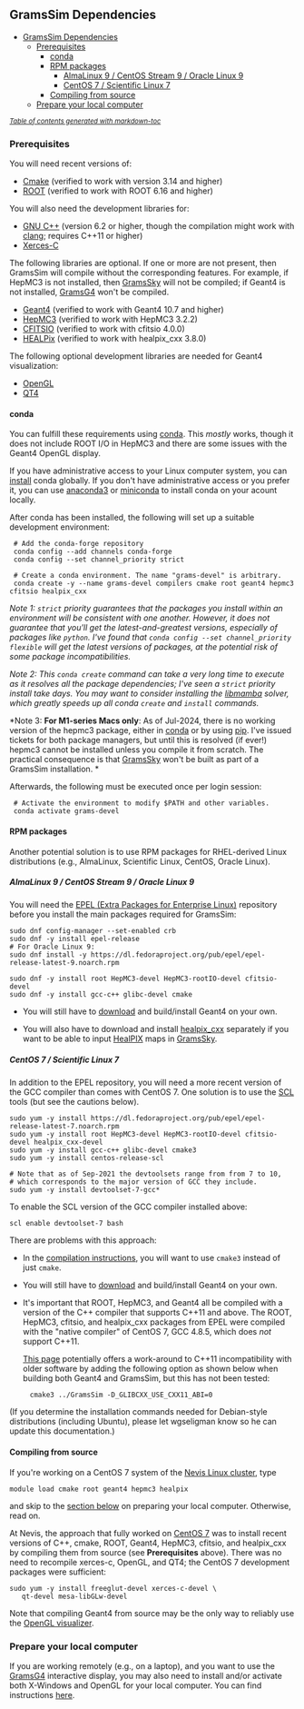## GramsSim Dependencies

- [GramsSim Dependencies](#gramssim-dependencies)
  * [Prerequisites](#prerequisites)
    + [conda](#conda)
    + [RPM packages](#rpm-packages)
      - [AlmaLinux 9 / CentOS Stream 9 / Oracle Linux 9](#almalinux-9---centos-stream-9---oracle-linux-9)
      - [CentOS 7 / Scientific Linux 7](#centos-7---scientific-linux-7)
    + [Compiling from source](#compiling-from-source)
  * [Prepare your local computer](#prepare-your-local-computer)

<small><i><a href='http://ecotrust-canada.github.io/markdown-toc/'>Table of contents generated with markdown-toc</a></i></small>

### Prerequisites

You will need recent versions of:

   - [Cmake](https://cmake.org/) (verified to work with version 3.14 and higher)
   - [ROOT](https://root.cern.ch/) (verified to work with ROOT 6.16 and higher)
  
You will also need the development libraries for:

   - [GNU C++](https://gcc.gnu.org/) (version 6.2 or higher, though the compilation might work with [clang](https://clang.llvm.org/); requires C++11 or higher)
   - [Xerces-C](https://xerces.apache.org/xerces-c/)
   
The following libraries are optional. If one or more are not present, then GramsSim will compile without the corresponding features. For example, if HepMC3 is not installed, then [GramsSky](GramsSky) will not be compiled; if Geant4 is not installed, [GramsG4](GramsG4) won't be compiled.
   
   - [Geant4](http://geant4.web.cern.ch/) (verified to work with Geant4 10.7 and higher)
   - [HepMC3](https://gitlab.cern.ch/hepmc/HepMC3) (verified to work with HepMC3 3.2.2)
   - [CFITSIO](https://heasarc.gsfc.nasa.gov/fitsio/) (verified to work with cfitsio 4.0.0)
   - [HEALPix](https://healpix.sourceforge.io/) (verified to work with healpix_cxx 3.8.0)
   
The following optional development libraries are needed for Geant4 visualization:

   - [OpenGL](https://www.opengl.org/)
   - [QT4](https://www.qt.io/)

#### conda

You can fulfill these requirements using [conda][7]. This *mostly* works,
though it does not include ROOT I/O in HepMC3 and there are some issues with the Geant4
OpenGL display. 

[7]: https://docs.conda.io/projects/conda/en/latest/
     
If you have administrative access to your Linux computer system, you can [install][8] conda globally.
If you don't have administrative access or you prefer it, you can use [anaconda3][10] or [miniconda][11] to install conda on your acount locally. 

After conda has been installed, the following will set up a suitable development environment:

[8]: https://docs.conda.io/projects/conda/en/latest/user-guide/install/rpm-debian.html
[10]: https://www.anaconda.com/products/individual
[11]: https://docs.conda.io/en/latest/miniconda.html
     
     # Add the conda-forge repository
     conda config --add channels conda-forge
     conda config --set channel_priority strict

     # Create a conda environment. The name "grams-devel" is arbitrary.
     conda create -y --name grams-devel compilers cmake root geant4 hepmc3 cfitsio healpix_cxx
     
*Note 1: `strict` priority guarantees that the packages you install within an environment will be consistent with one another. However, it does not guarantee that you'll get the latest-and-greatest versions, especially of packages like `python`. I've found that `conda config --set channel_priority flexible` will get the latest versions of packages, at the potential risk of some package incompatibilities.*

*Note 2: This `conda create` command can take a very long time to execute as it resolves all the package dependencies; I've seen a `strict` priority install take days. You may want to consider installing the [libmamba][200] solver, which greatly speeds up all conda `create` and `install` commands.*

*Note 3: __For M1-series Macs only__: As of Jul-2024, there is no working version of the hepmc3 package, either in [conda](https://github.com/conda-forge/hepmc3-feedstock/issues/18) or by using [pip](https://gitlab.cern.ch/hepmc/HepMC3/-/issues/91). I've issued tickets for both package managers, but until this is resolved (if ever!) hepmc3 cannot be installed unless you compile it from scratch. The practical consequence is that [GramsSky](../GramsSky) won't be built as part of a GramsSim installation. *

[200]: https://www.anaconda.com/blog/a-faster-conda-for-a-growing-community

Afterwards, the following must be executed once per login session:

     # Activate the environment to modify $PATH and other variables.
     conda activate grams-devel

#### RPM packages

Another potential solution is to use RPM packages for RHEL-derived
Linux distributions (e.g., AlmaLinux, Scientific Linux, CentOS, Oracle Linux). 

##### AlmaLinux 9 / CentOS Stream 9 / Oracle Linux 9

You will need the [EPEL (Extra Packages for Enterprise Linux)][9] repository before you install the main packages required for GramsSim:

[9]: https://docs.fedoraproject.org/en-US/epel/

    sudo dnf config-manager --set-enabled crb
    sudo dnf -y install epel-release
    # For Oracle Linux 9:
    sudo dnf install -y https://dl.fedoraproject.org/pub/epel/epel-release-latest-9.noarch.rpm

    sudo dnf -y install root HepMC3-devel HepMC3-rootIO-devel cfitsio-devel 
    sudo dnf -y install gcc-c++ glibc-devel cmake

   - You will still have to
     [download][13] and build/install Geant4 on your own.
     
   - You will also have to download and install [healpix_cxx][99] separately if you want to be able
     to input [HealPIX][98] maps in [GramsSky](./GramsSky).

[98]: https://healpix.sourceforge.io/
[99]: https://healpix.sourceforge.io/downloads.php

##### CentOS 7 / Scientific Linux 7

In addition to the EPEL repository,
you will need a more recent version of the GCC compiler than comes with CentOS 7. One
solution is to use the [SCL][12] 
tools (but see the cautions below).

[12]: https://www.softwarecollections.org/en/scls/rhscl/devtoolset-7/

    sudo yum -y install https://dl.fedoraproject.org/pub/epel/epel-release-latest-7.noarch.rpm
    sudo yum -y install root HepMC3-devel HepMC3-rootIO-devel cfitsio-devel healpix_cxx-devel
    sudo yum -y install gcc-c++ glibc-devel cmake3
    sudo yum -y install centos-release-scl
    
    # Note that as of Sep-2021 the devtoolsets range from from 7 to 10,
    # which corresponds to the major version of GCC they include. 
    sudo yum -y install devtoolset-7-gcc*
    
To enable the SCL version of the GCC compiler installed above:

    scl enable devtoolset-7 bash
       
There are problems with this approach:

   - In the [compilation instructions](README.md), you will want to use `cmake3` instead of just `cmake`.

   - You will still have to [download][13] and build/install Geant4 on your own.

   - It's important that ROOT, HepMC3, and Geant4 all be compiled with
     a version of the C++ compiler that
     supports C++11 and above. The ROOT, HepMC3, cfitsio, and healpix\_cxx 
     packages from EPEL were compiled with
     the "native compiler" of CentOS 7, GCC 4.8.5,
     which does _not_ support C++11. 
     
     [This page](https://stackoverflow.com/questions/33394934/converting-std-cxx11string-to-stdstring) potentially offers a work-around to C++11 incompatibility with older software by adding the following option as shown below when building both Geant4 and GramsSim, but this has not been tested:
```
     cmake3 ../GramsSim -D_GLIBCXX_USE_CXX11_ABI=0
```

[13]: https://geant4.web.cern.ch/support/download

(If you determine the installation commands needed for
Debian-style distributions (including Ubuntu), please let
wgseligman know so he can update this documentation.)

#### Compiling from source

If you're working on a CentOS 7 system of the [Nevis Linux cluster][4], type

    module load cmake root geant4 hepmc3 healpix

and skip to the [section below](#prepare-your-local-computer) on preparing your local computer. Otherwise, read on.

[4]: https://twiki.nevis.columbia.edu/twiki/bin/view/Main/LinuxCluster

At Nevis, the approach that fully worked on [CentOS 7][5] was to install recent versions of C++, cmake,
ROOT, Geant4, HepMC3, cfitsio, and healpix_cxx by compiling them from source (see **Prerequisites** above). There was no need to recompile xerces-c, OpenGL, and QT4; the CentOS 7 development packages were sufficient:

    sudo yum -y install freeglut-devel xerces-c-devel \
       qt-devel mesa-libGLw-devel
       
[5]: https://www.centos.org/download/

Note that compiling Geant4 from source may be the only way to reliably use the [OpenGL visualizer][6].

[6]: https://conferences.fnal.gov/g4tutorial/g4cd/Documentation/Visualization/G4OpenGLTutorial/G4OpenGLTutorial.html 


### Prepare your local computer 
   
If you are working remotely (e.g., on a laptop), and you want to use
the [GramsG4](GramsG4/README.md) interactive display, you may also need to
install and/or activate both X-Windows and OpenGL for your local
computer. You can find instructions
[here][14].

[14]: https://twiki.nevis.columbia.edu/twiki/bin/view/Main/X11OnLaptops
